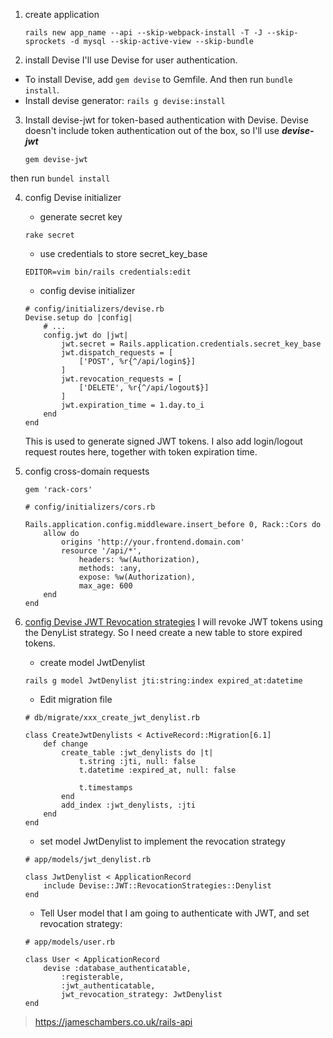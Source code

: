 1. create application
	```
	rails new app_name --api --skip-webpack-install -T -J --skip-sprockets -d mysql --skip-active-view --skip-bundle
	```
2. install Devise
I'll use Devise for user authentication.
 - To install Devise, add `gem devise` to Gemfile. And then run `bundle install`.
 - Install devise generator: `rails g devise:install`

3. Install devise-jwt for token-based authentication with Devise.
Devise doesn't include token authentication out of the box, so I'll use ***devise-jwt***
	```
	gem devise-jwt
	```
then run `bundel install`

4. config Devise initializer

	- generate secret key
	```
	rake secret
	```

	- use credentials to store secret_key_base
	```
	EDITOR=vim bin/rails credentials:edit
	```

	- config devise initializer
	```
	# config/initializers/devise.rb
	Devise.setup do |config|
		# ...
		config.jwt do |jwt|
			jwt.secret = Rails.application.credentials.secret_key_base
			jwt.dispatch_requests = [
				['POST', %r{^/api/login$}]
			]
			jwt.revocation_requests = [
				['DELETE', %r{^/api/logout$}]
			]
			jwt.expiration_time = 1.day.to_i
		end
	end
	```

	This is used to generate signed JWT tokens. I also add login/logout request
	routes here, together with token expiration time.

5. config cross-domain requests

	```
	gem 'rack-cors'
	```

	```
	# config/initializers/cors.rb

	Rails.application.config.middleware.insert_before 0, Rack::Cors do
		allow do
			origins 'http://your.frontend.domain.com'
			resource '/api/*',
				headers: %w(Authorization),
				methods: :any,
				expose: %w(Authorization),
				max_age: 600
		end
	end
	```

6. [config Devise JWT Revocation strategies](https://github.com/waiting-for-dev/devise-jwt#revocation-strategies)
I will revoke JWT tokens using the DenyList strategy.
So I need create a new table to store expired tokens.

	- create model JwtDenylist
	```
	rails g model JwtDenylist jti:string:index expired_at:datetime
	```

	- Edit migration file

	```
	# db/migrate/xxx_create_jwt_denylist.rb

	class CreateJwtDenylists < ActiveRecord::Migration[6.1]
		def change
			create_table :jwt_denylists do |t|
				t.string :jti, null: false
				t.datetime :expired_at, null: false

				t.timestamps
			end
			add_index :jwt_denylists, :jti
		end
	end
	```


	- set model JwtDenylist to implement the revocation strategy
	```
	# app/models/jwt_denylist.rb

	class JwtDenylist < ApplicationRecord
		include Devise::JWT::RevocationStrategies::Denylist
	end

	```

	- Tell User model that I am going to authenticate with JWT, and set revocation
	strategy:
	```
	# app/models/user.rb

	class User < ApplicationRecord
		devise :database_authenticatable,
			:registerable,
			:jwt_authenticatable,
			jwt_revocation_strategy: JwtDenylist
	end
	```



> https://jameschambers.co.uk/rails-api
